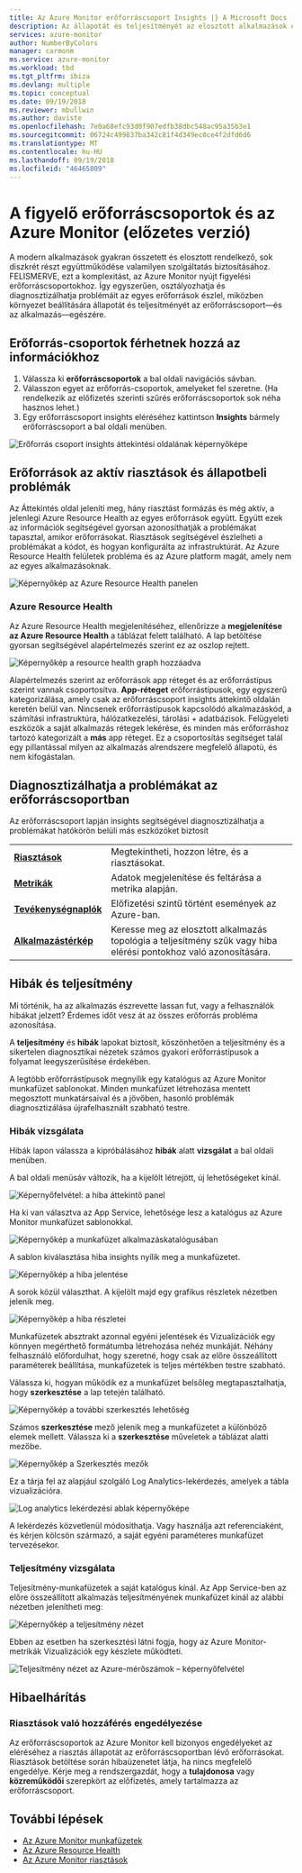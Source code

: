 ```yaml
---
title: Az Azure Monitor erőforráscsoport Insights |} A Microsoft Docs
description: Az állapotát és teljesítményét az elosztott alkalmazások és szolgáltatások az Azure monitorral, az erőforráscsoport szintjén ismertetése
services: azure-monitor
author: NumberByColors
manager: carmonm
ms.service: azure-monitor
ms.workload: tbd
ms.tgt_pltfrm: ibiza
ms.devlang: multiple
ms.topic: conceptual
ms.date: 09/19/2018
ms.reviewer: mbullwin
ms.author: daviste
ms.openlocfilehash: 7e0a68efc93d0f907edfb38dbc548ac95a35b3e1
ms.sourcegitcommit: 06724c499837ba342c81f4d349ec0ce4f2dfd6d6
ms.translationtype: MT
ms.contentlocale: hu-HU
ms.lasthandoff: 09/19/2018
ms.locfileid: "46465809"
---
```

# <a name="monitor-resource-groups-with-azure-monitor-preview"></a>A figyelő erőforráscsoportok és az Azure Monitor (előzetes verzió)

A modern alkalmazások gyakran összetett és elosztott rendelkező, sok diszkrét részt együttműködése valamilyen szolgáltatás biztosításához. FELISMERVE, ezt a komplexitást, az Azure Monitor nyújt figyelési erőforráscsoportokhoz. Így egyszerűen, osztályozhatja és diagnosztizálhatja problémáit az egyes erőforrások észlel, miközben környezet beállítására állapotát és teljesítményét az erőforráscsoport&mdash;és az alkalmazás&mdash;egészére.

## <a name="access-insights-for-resource-groups"></a>Erőforrás-csoportok férhetnek hozzá az információkhoz

1. Válassza ki **erőforráscsoportok** a bal oldali navigációs sávban.
2. Válasszon egyet az erőforrás-csoportok, amelyeket fel szeretne. (Ha rendelkezik az előfizetés szerinti szűrés erőforráscsoportok sok néha hasznos lehet.)
3. Egy erőforráscsoport insights eléréséhez kattintson **Insights** bármely erőforráscsoport a bal oldali menüben.

![Erőforrás csoport insights áttekintési oldalának képernyőképe](.\media\resource-group-insights\0001-overview.png)

## <a name="resources-with-active-alerts-and-health-issues"></a>Erőforrások az aktív riasztások és állapotbeli problémák

Az Áttekintés oldal jeleníti meg, hány riasztást formázás és még aktív, a jelenlegi Azure Resource Health az egyes erőforrások együtt. Együtt ezek az információk segítségével gyorsan azonosíthatják a problémákat tapasztal, amikor erőforrásokat. Riasztások segítségével észlelheti a problémákat a kódot, és hogyan konfigurálta az infrastruktúrát. Az Azure Resource Health felületek probléma és az Azure platform magát, amely nem az egyes alkalmazásoknak.

![Képernyőkép az Azure Resource Health panelen](.\media\resource-group-insights\0002-overview.png)

### <a name="azure-resource-health"></a>Azure Resource Health

Az Azure Resource Health megjelenítéséhez, ellenőrizze a **megjelenítése az Azure Resource Health** a táblázat felett található. A lap betöltése gyorsan segítségével alapértelmezés szerint ez az oszlop rejtett.

![Képernyőkép a resource health graph hozzáadva](.\media\resource-group-insights\0003-overview.png)

Alapértelmezés szerint az erőforrások app réteget és az erőforrástípus szerint vannak csoportosítva. **App-réteget** erőforrástípusok, egy egyszerű kategorizálása, amely csak az erőforráscsoport insights áttekintő oldalán keretén belül van. Nincsenek erőforrástípusok kapcsolódó alkalmazáskód, a számítási infrastruktúra, hálózatkezelési, tárolási + adatbázisok. Felügyeleti eszközök a saját alkalmazás rétegek lekérése, és minden más erőforráshoz tartozó kategorizált a **más** app réteget. Ez a csoportosítás segítséget talál egy pillantással milyen az alkalmazás alrendszere megfelelő állapotú, és nem kifogástalan.

## <a name="diagnose-issues-in-your-resource-group"></a>Diagnosztizálhatja a problémákat az erőforráscsoportban

Az erőforráscsoport lapján insights segítségével diagnosztizálhatja a problémákat hatókörön belüli más eszközöket biztosít

   |         |          |
   | ---------------- |:-----|
   | [**Riasztások**](https://docs.microsoft.com/azure/monitoring-and-diagnostics/monitoring-overview-unified-alerts)      |  Megtekintheti, hozzon létre, és a riasztásokat. |
   | [**Metrikák**](https://docs.microsoft.com/azure/monitoring-and-diagnostics/monitoring-overview-metrics) | Adatok megjelenítése és feltárása a metrika alapján.    |
   | [**Tevékenységnaplók**](https://docs.microsoft.com/azure/monitoring-and-diagnostics/monitoring-overview-activity-logs) | Előfizetési szintű történt események az Azure-ban.  |
   | [**Alkalmazástérkép**](https://docs.microsoft.com/azure/application-insights/app-insights-app-map) | Keresse meg az elosztott alkalmazás topológia a teljesítmény szűk vagy hiba elérési pontokhoz való azonosítására. |

## <a name="failures-and-performance"></a>Hibák és teljesítmény

Mi történik, ha az alkalmazás észrevette lassan fut, vagy a felhasználók hibákat jelzett? Érdemes időt vesz át az összes erőforrás probléma azonosítása.

A **teljesítmény** és **hibák** lapokat biztosít, köszönhetően a teljesítmény és a sikertelen diagnosztikai nézetek számos gyakori erőforrástípusok a folyamat leegyszerűsítése érdekében.

A legtöbb erőforrástípusok megnyílik egy katalógus az Azure Monitor munkafüzet sablonokat. Minden munkafüzet létrehozása mentett megosztott munkatársaival és a jövőben, hasonló problémák diagnosztizálása újrafelhasznált szabható testre.

### <a name="investigate-failures"></a>Hibák vizsgálata

Hibák lapon válassza a kipróbálásához **hibák** alatt **vizsgálat** a bal oldali menüben.

A bal oldali menüsáv változik, ha a kijelölt létrejött, új lehetőségeket kínál.

![Képernyőfelvétel: a hiba áttekintő panel](.\media\resource-group-insights\00004-failures.png)

Ha ki van választva az App Service, lehetősége lesz a katalógus az Azure Monitor munkafüzet sablonokkal.

![Képernyőkép a munkafüzet alkalmazáskatalógusában](.\media\resource-group-insights\0005-failure-insights-workbook.png)

A sablon kiválasztása hiba insights nyílik meg a munkafüzetet.

![Képernyőkép a hiba jelentése](.\media\resource-group-insights\0006-failure-visual.png)

A sorok közül választhat. A kijelölt majd egy grafikus részletek nézetben jelenik meg.

![Képernyőkép a hiba részletei](.\media\resource-group-insights\0007-failure-details.png)

Munkafüzetek absztrakt azonnal egyéni jelentések és Vizualizációk egy könnyen megérthető formátumba létrehozása nehéz munkáját. Néhány felhasználó előfordulhat, hogy szeretné, hogy csak az előre összeállított paraméterek beállítása, munkafüzetek is teljes mértékben testre szabható.

Válassza ki, hogyan működik ez a munkafüzet belsőleg megtapasztalhatja, hogy **szerkesztése** a lap tetején található.

![Képernyőkép a további szerkesztés lehetőség](.\media\resource-group-insights\0008-failure-edit.png)

Számos **szerkesztése** mező jelenik meg a munkafüzetet a különböző elemek mellett. Válassza ki a **szerkesztése** műveletek a táblázat alatti mezőbe.

![Képernyőkép a Szerkesztés mezők](.\media\resource-group-insights\0009-failure-edit-graph.png)

Ez a tárja fel az alapjául szolgáló Log Analytics-lekérdezés, amelyek a tábla vizualizációra.

 ![Log analytics lekérdezési ablak képernyőképe](.\media\resource-group-insights\0010-failure-edit-query.png)

A lekérdezés közvetlenül módosíthatja. Vagy használja azt referenciaként, és kérjen kölcsön származó, a saját egyéni paraméteres munkafüzet tervezésekor.

### <a name="investigate-performance"></a>Teljesítmény vizsgálata

Teljesítmény-munkafüzetek a saját katalógus kínál. Az App Service-ben az előre összeállított alkalmazás teljesítményének munkafüzet kínál az alábbi nézetben jelenítheti meg:

 ![Képernyőkép a teljesítmény nézet](.\media\resource-group-insights\0011-performance.png)

Ebben az esetben ha szerkesztési látni fogja, hogy az Azure Monitor-metrikák Vizualizációk egy készlete működteti.

 ![Teljesítmény nézet az Azure-mérőszámok – képernyőfelvétel](.\media\resource-group-insights\0012-performance-metrics.png)

## <a name="troubleshooting"></a>Hibaelhárítás

### <a name="enabling-access-to-alerts"></a>Riasztások való hozzáférés engedélyezése
Az erőforráscsoportok az Azure Monitor kell bizonyos engedélyeket az eléréséhez a riasztás állapotát az erőforráscsoportban lévő erőforrásokat. Riasztások betöltése során hibaüzenetet látja, ha nincs megfelelő engedélye. Kérje meg a rendszergazdát, hogy a **tulajdonosa** vagy **közreműködői** szerepkört az előfizetés, amely tartalmazza az erőforráscsoport.

## <a name="next-steps"></a>További lépések

- [Az Azure Monitor munkafüzetek](https://docs.microsoft.com/azure/application-insights/app-insights-usage-workbooks)
- [Az Azure Resource Health](https://docs.microsoft.com/azure/service-health/resource-health-overview)
- [Az Azure Monitor riasztások](https://docs.microsoft.com/azure/monitoring-and-diagnostics/monitoring-overview-unified-alerts)

